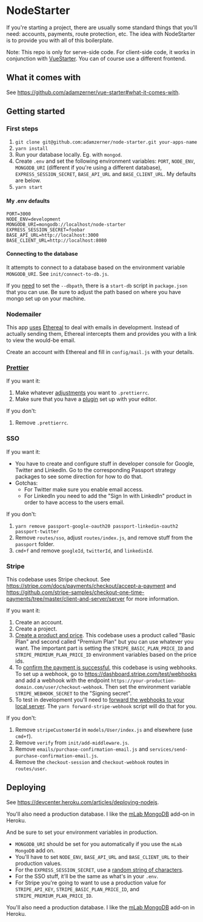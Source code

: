# NodeStarter

If you're starting a project, there are usually some standard things that you'll need: accounts, payments, route protection, etc. The idea with NodeStarter is to provide you with all of this boilerplate.

Note: This repo is only for serve-side code. For client-side code, it works in conjunction with [VueStarter](https://github.com/adamzerner/vue-starter). You can of course use a different frontend.

## What it comes with

See https://github.com/adamzerner/vue-starter#what-it-comes-with.

## Getting started

### First steps

1. `git clone git@github.com:adamzerner/node-starter.git your-apps-name`
2. `yarn install`
3. Run your database locally. Eg. with `mongod`.
4. Create `.env` and set the following environment variables: `PORT`, `NODE_ENV`, `MONGODB_URI` (different if you're using a different database), `EXPRESS_SESSION_SECRET`, `BASE_API_URL` and `BASE_CLIENT_URL`. My defaults are below.
5. `yarn start`

#### My .env defaults

```
PORT=3000
NODE_ENV=development
MONGODB_URI=mongodb://localhost/node-starter
EXPRESS_SESSION_SECRET=foobar
BASE_API_URL=http://localhost:3000
BASE_CLIENT_URL=http://localhost:8080
```

#### Connecting to the database

It attempts to connect to a database based on the environment variable `MONGODB_URI`. See `init/connect-to-db.js`.

If you [need](https://stackoverflow.com/questions/7948789/mongod-complains-that-there-is-no-data-db-folder) to set the `--dbpath`, there is a `start-db` script in `package.json` that you can use. Be sure to adjust the path based on where you have mongo set up on your machine.

### Nodemailer

This app [uses](https://nodemailer.com/about/#tldr) [Ethereal](https://ethereal.email/) to deal with emails in development. Instead of actually sending them, Ethereal intercepts them and provides you with a link to view the would-be email.

Create an account with Ethereal and fill in `config/mail.js` with your details.

### [Prettier](https://prettier.io/)

If you want it:

1. Make whatever [adjustments](https://prettier.io/docs/en/configuration.html) you want to `.prettierrc`.
2. Make sure that you have a [plugin](https://prettier.io/docs/en/editors.html) set up with your editor.

If you don't:

1. Remove `.prettierrc`.

### SSO

If you want it:

- You have to create and configure stuff in developer console for Google, Twitter and LinkedIn. Go to the corresponding Passport strategy packages to see some direction for how to do that.
- Gotchas:
  - For Twitter make sure you enable email access.
  - For LinkedIn you need to add the "Sign In with LinkedIn" product in order to have access to the users email.

If you don't:

1. `yarn remove passport-google-oauth20 passport-linkedin-oauth2 passport-twitter`
2. Remove `routes/sso`, adjust `routes/index.js`, and remove stuff from the `passport` folder.
3. `cmd+f` and remove `googleId`, `twitterId`, and `linkedinId`.

### Stripe

This codebase uses Stripe checkout. See https://stripe.com/docs/payments/checkout/accept-a-payment and https://github.com/stripe-samples/checkout-one-time-payments/tree/master/client-and-server/server for more information.

If you want it:

1. Create an account.
2. Create a project.
3. [Create a product and price](https://stripe.com/docs/payments/checkout/accept-a-payment#create-products-and-prices). This codebase uses a product called "Basic Plan" and second called "Premium Plan" but you can use whatever you want. The important part is setting the `STRIPE_BASIC_PLAN_PRICE_ID` and `STRIPE_PREMIUM_PLAN_PRICE_ID` environment variables based on the price ids.
4. To [confirm the payment is successful](https://stripe.com/docs/payments/checkout/accept-a-payment#payment-success), this codebase is using webhooks. To set up a webhook, go to https://dashboard.stripe.com/test/webhooks and add a webhook with the endpoint `https://your-production-domain.com/user/checkout-webhook`. Then set the environment variable `STRIPE_WEBHOOK_SECRET` to the "Signing secret".
5. To test in development you'll need to [forward the webhooks to your local server](https://stripe.com/docs/payments/checkout/accept-a-payment#testing-webhooks-locally). The `yarn forward-stripe-webhook` script will do that for you.

If you don't:

1. Remove `stripeCustomerId` in `models/User/index.js` and elsewhere (use `cmd+f`).
2. Remove `verify` from `init/add-middleware.js`.
3. Remove `emails/purchase-confirmation-email.js` and `services/send-purchase-confirmation-email.js`.
4. Remove the `checkout-session` and `checkout-webhook` routes in `routes/user`.

## Deploying

See https://devcenter.heroku.com/articles/deploying-nodejs.

You'll also need a production database. I like the [mLab MongoDB](https://devcenter.heroku.com/articles/mongolab) add-on in Heroku.

And be sure to set your environment variables in production.

- `MONGODB_URI` should be set for you automatically if you use the `mLab MongoDB` add on.
- You'll have to set `NODE_ENV`, `BASE_API_URL` and `BASE_CLIENT_URL` to their production values.
- For the `EXPRESS_SESSION_SECRET`, use a [random string of characters](https://github.com/expressjs/session#secret).
- For the SSO stuff, it'll be the same as what's in your `.env`.
- For Stripe you're going to want to use a production value for `STRIPE_API_KEY`, `STRIPE_BASIC_PLAN_PRICE_ID`, and `STRIPE_PREMIUM_PLAN_PRICE_ID`.

You'll also need a production database. I like the [mLab MongoDB](https://devcenter.heroku.com/articles/mongolab) add-on in Heroku.
